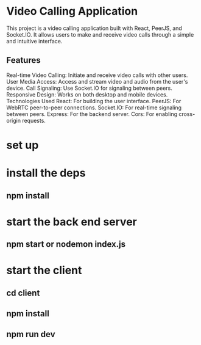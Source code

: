 # Video Calling Application
This project is a video calling application built with React, PeerJS, and Socket.IO. It allows users to make and receive video calls through a simple and intuitive interface.

## Features
Real-time Video Calling: Initiate and receive video calls with other users.
User Media Access: Access and stream video and audio from the user's device.
Call Signaling: Use Socket.IO for signaling between peers.
Responsive Design: Works on both desktop and mobile devices.
Technologies Used
React: For building the user interface.
PeerJS: For WebRTC peer-to-peer connections.
Socket.IO: For real-time signaling between peers.
Express: For the backend server.
Cors: For enabling cross-origin requests.
# set up

# install the deps
 ## npm install

# start the back end server
## npm start or nodemon index.js

# start the client
## cd client 
## npm install
## npm run dev
